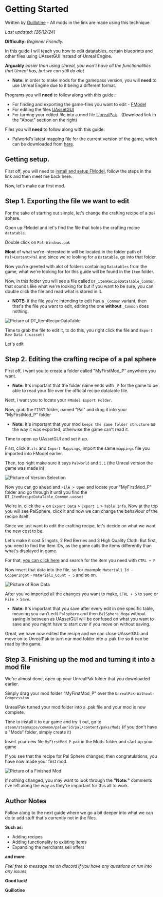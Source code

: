 # Getting Started

Written by [Guillotine](https://next.nexusmods.com/profile/GuilloMods/mods) - All mods in the link are made using this technique. 

_Last updated: [26/12/24]_

**Difficulty:** *Beginner Friendly.*

In this guide I will teach you how to edit datatables, certain blueprints and other files using UAssetGUI instead of Unreal Engine. 

**Arguably** _easier than using Unreal, you won't have all the functionalities that Unreal has, but we can still do alot_ 

- **Note:** in order to make mods for the gamepass version, you will **need** to use Unreal Engine due to it being a different format. 

Programs you will **need** to follow along with this guide:
- For finding and exporting the game-files you want to edit - [FModel](https://fmodel.app/)
- For editing the files [UAssetGUI](https://github.com/atenfyr/UAssetGUI/releases)
- For turning your edited file into a mod file [UnrealPak](https://github.com/RiotOreO/unrealpak) - (Download link in the "About" section on the right)

Files you will **need** to follow along with this guide:
- Palworld's latest mapping file for the current version of the game, which can be downloaded from [here](https://github.com/PalworldModding/UsefulFiles/raw/refs/heads/master/Mappings.usmap).

## Getting setup.

First off, you will need to [install and setup FModel](https://pwmodding.wiki/docs/asset-swapping/StartingOut), follow the steps in the link and then meet me back here.

Now, let's make our first mod.

## Step 1. Exporting the file we want to edit

For the sake of starting out simple, let's change the crafting recipe of a pal sphere.

Open up FModel and let's find the file that holds the crafting recipe `datatable`. 

Double click on `Pal-Windows.pak`

**Most** of what we're interested in will be located in the folder path of `Pal>Content>Pal` and since we're looking for a `Datatable`, go into that folder.

Now you're greeted with alot of folders containing `Datatables` from the game, what we're looking for for this guide will be found in the `Item` folder.

Now, in this folder you will see a file called `DT_ItemRecipeDataTable_Common`, that sounds like what we're looking for but if you want to be sure, you can double click the file and read what is stored in it.

- **NOTE:** If the file you're intending to edit has a `_Common` variant, then that's the file you want to edit, editing the one **without** `_Common` does nothing.

![Picture of DT_ItemRecipeDataTable](./assets/UAssetGuide1/ItemRecipeDataTable_Row_45.png)

Time to grab the file to edit it, to do this, you right click the file and `Export Raw Data (.uasset)`

Let's edit

## Step 2. Editing the crafting recipe of a pal sphere

First off, i want you to create a folder called "MyFirstMod_P" anywhere you want.

- **Note:** It's important that the folder name ends with `_P` for the game to be able to read your file over the official recipe datatable file.

Next, i want you to locate your `FModel Export Folder`.

Now, grab the `FIRST` folder, named "Pal" and drag it into your "MyFirstMod_P" folder

- **Note:** It's important that your mod `keeps the same folder structure` as the way it was exported, otherwise the game can't read it.

Time to open up UAssetGUI and set it up.

First, click `Utils` and `Import Mappings`, import the same `mappings` file you imported into FModel earlier.

Then, top right make sure it says `Palworld` and `5.1` (the Unreal version the game was made in)

![Picture of Version Selection](./assets/UAssetGuide1/Image_2_Row_64.png)

Now you can go ahead and `File > Open` and locate your "MyFirstMod_P" folder and go through it until you find the `DT_ItemRecipeDataTable_Common.uasset`

We're in, click the + on `Export Data` > `Export 1` > `Table Info`. Now at the top you will see PalSphere, click it and now we can change the behaviour of the recipe itself.

Since we just want to edit the crafting recipe, let's decide on what we want the new cost to be. 

Let's make it cost 5 Ingots, 2 Red Berries and 3 High Quality Cloth. But first, you need to find the Item IDs, as the game calls the items differently than what's displayed in game.

For that, [you can click here](https://pwmodding.wiki/docs/game-data/item-table) and search for the item you need with `CTRL + F`

Now insert that data into the file, so for example `Material1_Id - CopperIngot` - `Material1_Count - 5` and so on.

![Picture of Row Data](./assets/UAssetGuide1/Image_3_Row_76.png)

After you've imported all the changes you want to make, `CTRL + S` to save or `File > Save`.

- **Note:** It's important that you save after every edit in one specific table, meaning you can't edit `Palsphere` and then `PalSphere_Mega` without saving in between as UAssetGUI will be confused on what you want to save and you might have to start over if you move on without saving.

Great, we have now edited the recipe and we can close UAssetGUI and move on to UnrealPak to turn our mod folder into a .pak file so it can be read by the game.

## Step 3. Finishing up the mod and turning it into a mod file

We're almost done, open up your UnrealPak folder that you downloaded earlier.

Simply drag your mod folder "MyFirstMod_P" over the `UnrealPak-Without-Compression` 

UnrealPak turned your mod folder into a .pak file and your mod is now complete.

Time to install it to our game and try it out, go to `steam/steamapps/common/palworld/pal/content/paks/Mods` (if you don't have a "Mods" folder, simply create it)

Insert your new file `MyFirstMod_P.pak` in the Mods folder and start up your game

If you see that the recipe for Pal Sphere changed, then congratulations, you have now made your first mod.

![Picture of a Finished Mod](./assets/UAssetGuide1/Image_4_Row_96.png)

If nothing changed, you may want to look through the **"Note:"** comments i've left along the way as they're important for this all to work.

## Author Notes

Follow along to the next guide where we go a bit deeper into what we can do to add stuff that's currently not in the files. 

**Such as:** 
- Adding recipes
- Adding functionality to existing items
- Expanding the merchants sell offers

**and more**

*Feel free to message me on discord if you have any questions or run into any issues.*

**Good luck!** 

**Guillotine**
